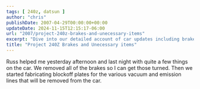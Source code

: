```yaml
---
tags: [ 240z, datsun ]
author: "chris"
publishDate: 2007-04-29T00:00:00+00:00
updateDate: 2024-11-15T12:15:17-06:00
url: "2007/project-240z-brakes-and-unecessary-items"
excerpt: "Dive into our detailed account of car updates including brake removal, and the creation of blockoff plates for emission lines."
title: "Project 240Z Brakes and Unecessary items"
---
```


Russ helped me yesterday afternoon and last night with quite a few things on the car. We removed all of the brakes so I can get those turned. Then we started fabricating blockoff plates for the various vacuum and emission lines that will be removed from the car.
